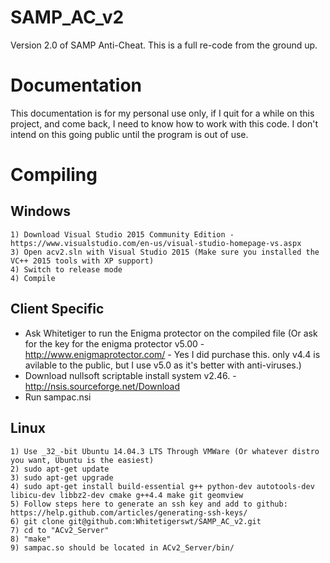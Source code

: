 SAMP_AC_v2
==========
Version 2.0 of SAMP Anti-Cheat. This is a full re-code from the ground up.

Documentation
========== 
This documentation is for my personal use only, if I quit for a while on this project, and come back, I need to know how to work with this code. I don't intend on this going public until the program is out of use.

Compiling
==========

Windows
----------
```
1) Download Visual Studio 2015 Community Edition - https://www.visualstudio.com/en-us/visual-studio-homepage-vs.aspx
3) Open acv2.sln with Visual Studio 2015 (Make sure you installed the VC++ 2015 tools with XP support)
4) Switch to release mode
4) Compile
```

Client Specific
----------
* Ask Whitetiger to run the Enigma protector on the compiled file (Or ask for the key for the enigma protector v5.00 - http://www.enigmaprotector.com/ - Yes I did purchase this. only v4.4 is avilable to the public, but I use v5.0 as it's better with anti-viruses.)
* Download nullsoft scriptable install system v2.46. - http://nsis.sourceforge.net/Download
* Run sampac.nsi

Linux
----------
```
1) Use _32_-bit Ubuntu 14.04.3 LTS Through VMWare (Or whatever distro you want, Ubuntu is the easiest)
2) sudo apt-get update
3) sudo apt-get upgrade
4) sudo apt-get install build-essential g++ python-dev autotools-dev libicu-dev libbz2-dev cmake g++4.4 make git geomview
5) Follow steps here to generate an ssh key and add to github: https://help.github.com/articles/generating-ssh-keys/
6) git clone git@github.com:Whitetigerswt/SAMP_AC_v2.git
7) cd to "ACv2_Server"
8) "make"
9) sampac.so should be located in ACv2_Server/bin/
```
